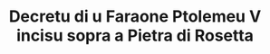---
layout: quote
permalink: /co/
langtag: co
type: modern
script: Latn
langName: Corsu
englishLangName: Corsican
title: Decretu di u Faraone Ptolemeu V incisu sopra a Pietra di Rosetta
quote: Copie di stu decretu seranu tagliate in ieroglifici, demoticu, è grecu sopra e lastre di basaltu è poste in i templi di primu, secondu, è terzu ordine à fiancu à a statua di Ptolemeu, u diu sempre vivu.
reference: I Decreti di Ptolemeu V sopra a Pietra di Rosetta, 196 a.C., Museu Britannicu.
imageAlt: Moneta cù a faccia di Ptolemeu V
selectAriaLabel: Sciegli una lingua
buttonRandom: À casu
direction: ltr
---
